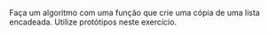 Faça um algoritmo com uma função que crie uma cópia de
uma lista encadeada. Utilize protótipos neste exercício.
